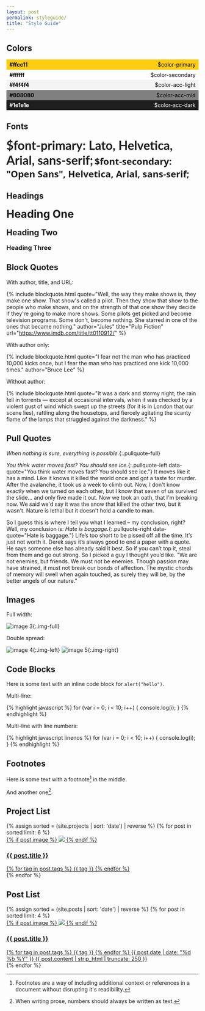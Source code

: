 ```yaml
---
layout: post
permalink: styleguide/
title: "Style Guide"
---
```

## Colors

<div style="padding: 0.3rem 0.5rem; color: black; background-color: #ffcc11"><b>#ffcc11</b> <span style="float: right">$color-primary</span></div>
<div style="padding: 0.3rem 0.5rem; color: black; background-color: #ffffff"><b>#ffffff</b> <span style="float: right">$color-secondary</span></div>
<div style="padding: 0.3rem 0.5rem; color: black; background-color: #f4f4f4"><b>#f4f4f4</b> <span style="float: right">$color-acc-light</span></div>
<div style="padding: 0.3rem 0.5rem; color: black; background-color: #808080"><b>#808080</b> <span style="float: right">$color-acc-mid</span></div>
<div style="padding: 0.3rem 0.5rem; color: white; background-color: #1e1e1e"><b>#1e1e1e</b> <span style="float: right">$color-acc-dark</span></div>

## Fonts

<div class="box">
<span class="block" style="font-size: 2rem; font-weight: 700; font-family: Lato, Helvetica, Arial, sans-serif;">$font-primary: Lato, Helvetica, Arial, sans-serif;</span>
<span class="block" style="font-size: 1.5rem; font-weight: 700; font-family: 'Open Sans', Helvetica, Arial, sans-serif;">$font-secondary: "Open Sans", Helvetica, Arial, sans-serif;</span>
</div>

## Headings

<div class="box">
<h1 style="margin-top: 0;">Heading One</h1>
<h2 style="margin-top: 0;">Heading Two</h2>
<h3 style="margin-top: 0;">Heading Three</h3>
</div>

## Block Quotes

With author, title, and URL:

{% include blockquote.html quote="Well, the way they make shows is, they make one show. That show's called a pilot. Then they show that show to the people who make shows, and on the strength of that one show they decide if they're going to make more shows. Some pilots get picked and become television programs. Some don't, become nothing. She starred in one of the ones that became nothing." author="Jules" title="Pulp Fiction" url="https://www.imdb.com/title/tt0110912/" %}

With author only:

{% include blockquote.html quote="I fear not the man who has practiced 10,000 kicks once, but I fear the man who has practiced one kick 10,000 times." author="Bruce Lee" %}

Without author:

{% include blockquote.html quote="It was a dark and stormy night; the rain fell in torrents — except at occasional intervals, when it was checked by a violent gust of wind which swept up the streets (for it is in London that our scene lies), rattling along the housetops, and fiercely agitating the scanty flame of the lamps that struggled against the darkness." %}

## Pull Quotes

*When nothing is sure, everything is possible.*{:.pullquote-full}

*You think water moves fast? You should see ice.*{:.pullquote-left data-quote="You think water moves fast? You should see ice."} It moves like it has a mind. Like it knows it killed the world once and got a taste for murder. After the avalanche, it took us a week to climb out. Now, I don't know exactly when we turned on each other, but I know that seven of us survived the slide... and only five made it out. Now we took an oath, that I'm breaking now. We said we'd say it was the snow that killed the other two, but it wasn't. Nature is lethal but it doesn't hold a candle to man.

So I guess this is where I tell you what I learned – my conclusion, right? Well, my conclusion is: *Hate is baggage.*{:.pullquote-right data-quote="Hate is baggage."} Life’s too short to be pissed off all the time. It’s just not worth it. Derek says it’s always good to end a paper with a quote. He says someone else has already said it best. So if you can’t top it, steal from them and go out strong. So I picked a guy I thought you’d like. "We are not enemies, but friends. We must not be enemies. Though passion may have strained, it must not break our bonds of affection. The mystic chords of memory will swell when again touched, as surely they will be, by the better angels of our nature."

## Images

Full width:

![image 3](https://picsum.photos/800/600/?random){:.img-full}

Double spread:

![image 4](https://picsum.photos/600/400/?random){:.img-left} ![image 5](https://picsum.photos/600/401/?random){:.img-right}

## Code Blocks

Here is some text with an inline code block for `alert("hello")`.

Multi-line:

{% highlight javascript %}
for (var i = 0; i < 10; i++) {
	console.log(i);
}
{% endhighlight %}

Multi-line with line numbers:

{% highlight javascript linenos %}
for (var i = 0; i < 10; i++) {
	console.log(i);
}
{% endhighlight %}

## Footnotes

Here is some text with a footnote[^1] in the middle.

And another one[^2].

[^1]: Footnotes are a way of including additional context or references in a document without disrupting it's readibility.

[^2]: When writing prose, numbers should always be written as text.

## Project List

<div class="project-list full-width">
  {% assign sorted = (site.projects | sort: 'date') | reverse %}
  {% for post in sorted limit: 6 %}
  <a class="no-underline" href="{{ post.url }}" aria-label="view project">
    <div class="project">
      {% if post.image %}
      <img src="{{ post.image }}">
      {% endif %}
      <div class="project__content">
        <h3 class="project__title">{{ post.title }}</h3>
        {% for tag in post.tags %}
        <span class="project__tag pill">{{ tag }}</span>
        {% endfor %}
      </div>
    </div>
  </a>
  {% endfor %}
</div>

## Post List

<div class="post-list full-width">
	{% assign sorted = (site.posts | sort: 'date') | reverse %}
	{% for post in sorted limit: 4 %}
	<a class="no-underline" href="{{ post.url }}" aria-label="continue reading">
	  <div class="post">
	    {% if post.image %}
	    <img src="{{ post.image }}">
	    {% endif %}
	    <div class="post__content">
	      <h3 class="post__title">{{ post.title }}</h3>
	      {% for tag in post.tags %}
	      <span class="post__tag pill">{{ tag }}</span>
	      {% endfor %}
	      <span class="post__date info-text">{{ post.date | date: "%d %b %Y" }}</span>
	      <span class="post__intro">{{ post.content | strip_html | truncate: 250 }}</span>
	    </div>
	  </div>
	</a>
	{% endfor %}
</div>
